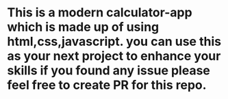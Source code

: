 # This is a modern calculator-app which is made up of using html,css,javascript. you can use this as your next project to enhance your skills if you found any issue please feel free to create PR for this repo.
